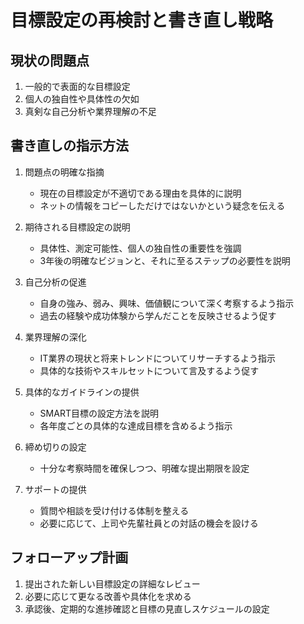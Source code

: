 # 目標設定の再検討と書き直し戦略

## 現状の問題点
1. 一般的で表面的な目標設定
2. 個人の独自性や具体性の欠如
3. 真剣な自己分析や業界理解の不足

## 書き直しの指示方法

1. 問題点の明確な指摘
   - 現在の目標設定が不適切である理由を具体的に説明
   - ネットの情報をコピーしただけではないかという疑念を伝える

2. 期待される目標設定の説明
   - 具体性、測定可能性、個人の独自性の重要性を強調
   - 3年後の明確なビジョンと、それに至るステップの必要性を説明

3. 自己分析の促進
   - 自身の強み、弱み、興味、価値観について深く考察するよう指示
   - 過去の経験や成功体験から学んだことを反映させるよう促す

4. 業界理解の深化
   - IT業界の現状と将来トレンドについてリサーチするよう指示
   - 具体的な技術やスキルセットについて言及するよう促す

5. 具体的なガイドラインの提供
   - SMART目標の設定方法を説明
   - 各年度ごとの具体的な達成目標を含めるよう指示

6. 締め切りの設定
   - 十分な考察時間を確保しつつ、明確な提出期限を設定

7. サポートの提供
   - 質問や相談を受け付ける体制を整える
   - 必要に応じて、上司や先輩社員との対話の機会を設ける

## フォローアップ計画
1. 提出された新しい目標設定の詳細なレビュー
2. 必要に応じて更なる改善や具体化を求める
3. 承認後、定期的な進捗確認と目標の見直しスケジュールの設定

